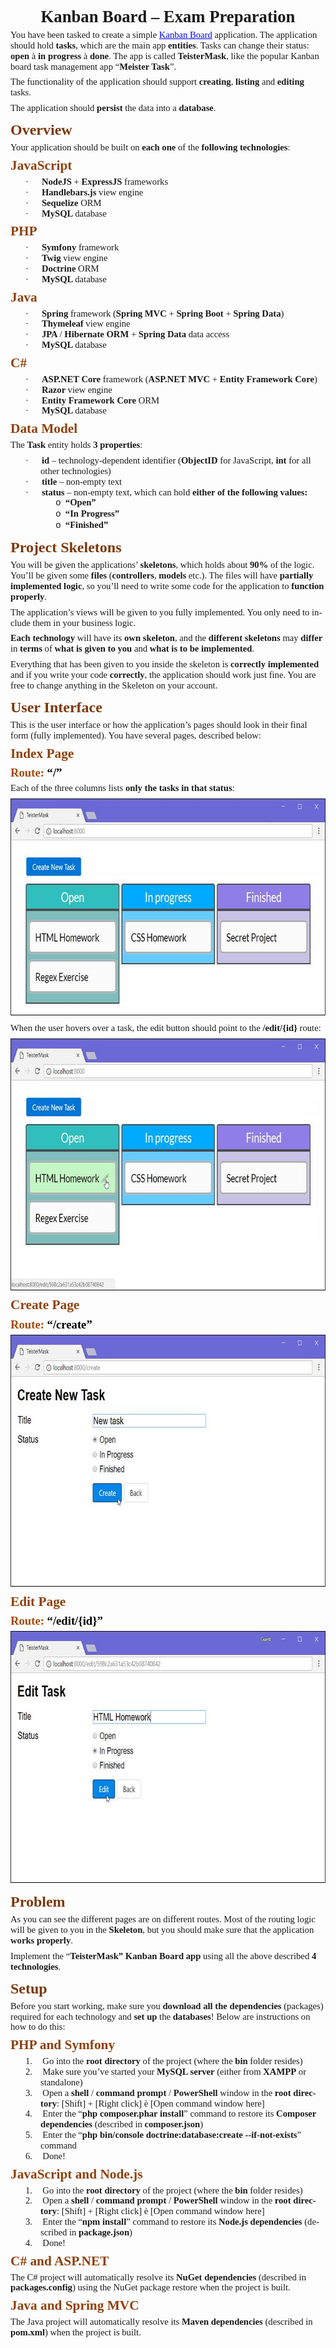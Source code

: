 <html>

<head>
<meta http-equiv=Content-Type content="text/html; charset=windows-1251">
<meta name=Generator content="Microsoft Word 14 (filtered)">
<style>
<!--
 /* Font Definitions */
 @font-face
	{font-family:Wingdings;
	panose-1:5 0 0 0 0 0 0 0 0 0;}
@font-face
	{font-family:SimSun;
	panose-1:2 1 6 0 3 1 1 1 1 1;}
@font-face
	{font-family:"Cambria Math";
	panose-1:2 4 5 3 5 4 6 3 2 4;}
@font-face
	{font-family:Calibri;
	panose-1:2 15 5 2 2 2 4 3 2 4;}
@font-face
	{font-family:Tahoma;
	panose-1:2 11 6 4 3 5 4 4 2 4;}
@font-face
	{font-family:Consolas;
	panose-1:2 11 6 9 2 2 4 3 2 4;}
@font-face
	{font-family:FreeSans;
	panose-1:0 0 0 0 0 0 0 0 0 0;}
@font-face
	{font-family:"\@SimSun";
	panose-1:2 1 6 0 3 1 1 1 1 1;}
 /* Style Definitions */
 p.MsoNormal, li.MsoNormal, div.MsoNormal
	{margin-top:4.0pt;
	margin-right:0cm;
	margin-bottom:6.0pt;
	margin-left:0cm;
	line-height:115%;
	font-size:11.0pt;
	font-family:"Calibri","sans-serif";}
h1
	{mso-style-link:"Heading 1 Char";
	margin-top:10.0pt;
	margin-right:0cm;
	margin-bottom:2.0pt;
	margin-left:0cm;
	line-height:115%;
	page-break-after:avoid;
	font-size:20.0pt;
	font-family:"Calibri","sans-serif";
	color:#642D08;
	font-weight:bold;}
h2
	{mso-style-link:"Heading 2 Char";
	margin-top:10.0pt;
	margin-right:0cm;
	margin-bottom:2.0pt;
	margin-left:0cm;
	line-height:115%;
	page-break-after:avoid;
	font-size:18.0pt;
	font-family:"Calibri","sans-serif";
	color:#7C380A;
	font-weight:bold;}
h3
	{mso-style-link:"Heading 3 Char";
	margin-top:6.0pt;
	margin-right:0cm;
	margin-bottom:2.0pt;
	margin-left:0cm;
	line-height:115%;
	page-break-after:avoid;
	font-size:16.0pt;
	font-family:"Calibri","sans-serif";
	color:#8F400B;
	font-weight:bold;}
h4
	{mso-style-link:"Heading 4 Char";
	margin-top:6.0pt;
	margin-right:0cm;
	margin-bottom:2.0pt;
	margin-left:0cm;
	line-height:115%;
	page-break-after:avoid;
	font-size:14.0pt;
	font-family:"Calibri","sans-serif";
	color:#A34A0D;
	font-weight:bold;}
h5
	{mso-style-link:"Heading 5 Char";
	margin-top:4.0pt;
	margin-right:0cm;
	margin-bottom:0cm;
	margin-left:0cm;
	margin-bottom:.0001pt;
	line-height:115%;
	page-break-after:avoid;
	font-size:11.0pt;
	font-family:"Calibri","sans-serif";
	color:#B2500E;
	font-weight:bold;}
h6
	{mso-style-link:"Heading 6 Char";
	margin-top:2.0pt;
	margin-right:0cm;
	margin-bottom:0cm;
	margin-left:0cm;
	margin-bottom:.0001pt;
	line-height:115%;
	page-break-after:avoid;
	font-size:11.0pt;
	font-family:"Cambria","serif";
	color:#243F60;
	font-weight:normal;}
p.MsoHeader, li.MsoHeader, div.MsoHeader
	{mso-style-link:"Header Char";
	margin-top:4.0pt;
	margin-right:0cm;
	margin-bottom:0cm;
	margin-left:0cm;
	margin-bottom:.0001pt;
	font-size:11.0pt;
	font-family:"Calibri","sans-serif";}
p.MsoFooter, li.MsoFooter, div.MsoFooter
	{mso-style-link:"Footer Char";
	margin-top:4.0pt;
	margin-right:0cm;
	margin-bottom:0cm;
	margin-left:0cm;
	margin-bottom:.0001pt;
	font-size:11.0pt;
	font-family:"Calibri","sans-serif";}
a:link, span.MsoHyperlink
	{color:blue;
	text-decoration:underline;}
a:visited, span.MsoHyperlinkFollowed
	{color:purple;
	text-decoration:underline;}
p
	{margin-right:0cm;
	margin-left:0cm;
	font-size:12.0pt;
	font-family:"Times New Roman","serif";}
p.MsoAcetate, li.MsoAcetate, div.MsoAcetate
	{mso-style-link:"Balloon Text Char";
	margin-top:4.0pt;
	margin-right:0cm;
	margin-bottom:0cm;
	margin-left:0cm;
	margin-bottom:.0001pt;
	font-size:8.0pt;
	font-family:"Tahoma","sans-serif";}
p.MsoListParagraph, li.MsoListParagraph, div.MsoListParagraph
	{mso-style-link:"List Paragraph Char";
	margin-top:4.0pt;
	margin-right:0cm;
	margin-bottom:6.0pt;
	margin-left:36.0pt;
	line-height:115%;
	font-size:11.0pt;
	font-family:"Calibri","sans-serif";}
p.MsoListParagraphCxSpFirst, li.MsoListParagraphCxSpFirst, div.MsoListParagraphCxSpFirst
	{mso-style-link:"List Paragraph Char";
	margin-top:4.0pt;
	margin-right:0cm;
	margin-bottom:0cm;
	margin-left:36.0pt;
	margin-bottom:.0001pt;
	line-height:115%;
	font-size:11.0pt;
	font-family:"Calibri","sans-serif";}
p.MsoListParagraphCxSpMiddle, li.MsoListParagraphCxSpMiddle, div.MsoListParagraphCxSpMiddle
	{mso-style-link:"List Paragraph Char";
	margin-top:0cm;
	margin-right:0cm;
	margin-bottom:0cm;
	margin-left:36.0pt;
	margin-bottom:.0001pt;
	line-height:115%;
	font-size:11.0pt;
	font-family:"Calibri","sans-serif";}
p.MsoListParagraphCxSpLast, li.MsoListParagraphCxSpLast, div.MsoListParagraphCxSpLast
	{mso-style-link:"List Paragraph Char";
	margin-top:0cm;
	margin-right:0cm;
	margin-bottom:6.0pt;
	margin-left:36.0pt;
	line-height:115%;
	font-size:11.0pt;
	font-family:"Calibri","sans-serif";}
span.HeaderChar
	{mso-style-name:"Header Char";
	mso-style-link:Header;}
span.FooterChar
	{mso-style-name:"Footer Char";
	mso-style-link:Footer;}
span.BalloonTextChar
	{mso-style-name:"Balloon Text Char";
	mso-style-link:"Balloon Text";
	font-family:"Tahoma","sans-serif";}
span.Heading1Char
	{mso-style-name:"Heading 1 Char";
	mso-style-link:"Heading 1";
	font-family:SimSun;
	color:#642D08;
	font-weight:bold;}
span.Heading2Char
	{mso-style-name:"Heading 2 Char";
	mso-style-link:"Heading 2";
	font-family:SimSun;
	color:#7C380A;
	font-weight:bold;}
span.Heading3Char
	{mso-style-name:"Heading 3 Char";
	mso-style-link:"Heading 3";
	font-family:SimSun;
	color:#8F400B;
	font-weight:bold;}
span.Heading4Char
	{mso-style-name:"Heading 4 Char";
	mso-style-link:"Heading 4";
	font-family:SimSun;
	color:#A34A0D;
	font-weight:bold;}
span.Heading5Char
	{mso-style-name:"Heading 5 Char";
	mso-style-link:"Heading 5";
	font-family:SimSun;
	color:#B2500E;
	font-weight:bold;}
p.Code, li.Code, div.Code
	{mso-style-name:Code;
	mso-style-link:"Code Char";
	margin-top:4.0pt;
	margin-right:0cm;
	margin-bottom:6.0pt;
	margin-left:0cm;
	line-height:115%;
	font-size:11.0pt;
	font-family:Consolas;
	font-weight:bold;}
span.CodeChar
	{mso-style-name:"Code Char";
	mso-style-link:Code;
	font-family:Consolas;
	font-weight:bold;}
span.tgc
	{mso-style-name:_tgc;}
p.Index, li.Index, div.Index
	{mso-style-name:Index;
	margin-top:0cm;
	margin-right:0cm;
	margin-bottom:10.0pt;
	margin-left:0cm;
	line-height:115%;
	font-size:11.0pt;
	font-family:"Calibri","sans-serif";}
span.ListParagraphChar
	{mso-style-name:"List Paragraph Char";
	mso-style-link:"List Paragraph";}
span.InternetLink
	{mso-style-name:"Internet Link";
	color:blue;
	text-decoration:underline;}
span.Heading6Char
	{mso-style-name:"Heading 6 Char";
	mso-style-link:"Heading 6";
	font-family:"Cambria","serif";
	color:#243F60;}
span.Mention
	{mso-style-name:Mention;
	color:#2B579A;
	background:#E6E6E6;}
.MsoChpDefault
	{font-family:"Calibri","sans-serif";}
.MsoPapDefault
	{margin-bottom:10.0pt;
	line-height:115%;}
 /* Page Definitions */
 @page WordSection1
	{size:595.45pt 841.7pt;
	margin:1.0cm 36.85pt 53.85pt 36.85pt;}
div.WordSection1
	{page:WordSection1;}
 /* List Definitions */
 ol
	{margin-bottom:0cm;}
ul
	{margin-bottom:0cm;}
-->
</style>

</head>

<body lang=EN-US link=blue vlink=purple>

<div class=WordSection1>

<h1 align=center style='margin-top:0cm;text-align:center'><a
name="_Hlk490472965">Kanban Board – Exam Preparation</a></h1>

<p class=MsoNormal>You have been tasked to create a simple <a
href="https://mktgcdn.leankit.com/uploads/images/general/_xLarge/kanban-board-e60650d1-1.jpg">Kanban
Board</a> application. The application should hold <b>tasks</b>, which are the
main app <b>entities</b>. Tasks can change their status: <b>open</b> <span
style='font-family:Wingdings'>&agrave;</span> <b>in progress</b> <span
style='font-family:Wingdings'>&agrave;</span> <b>done</b>. The app is called <span
class=CodeChar>TeisterMask</span>, like the popular Kanban board task
management app “<b>Meister Task</b>”.</p>

<p class=MsoNormal>The functionality of the application should support <b>creating</b>,
<b>listing</b> and <b>editing</b> tasks.</p>

<p class=MsoNormal>The application should <b>persist</b> the data into a <b>database</b>.</p>

<h2>Overview</h2>

<p class=MsoNormal>Your application should be built on <b>each one </b>of the <b>following
technologies</b>:</p>

<h3>JavaScript</h3>

<p class=MsoListParagraphCxSpFirst style='text-indent:-18.0pt'><span
style='font-family:Symbol'>·<span style='font:7.0pt "Times New Roman"'>&nbsp;&nbsp;&nbsp;&nbsp;&nbsp;&nbsp;&nbsp;&nbsp;
</span></span><b>NodeJS </b>+<b> ExpressJS </b>frameworks</p>

<p class=MsoListParagraphCxSpMiddle style='text-indent:-18.0pt'><span
style='font-family:Symbol'>·<span style='font:7.0pt "Times New Roman"'>&nbsp;&nbsp;&nbsp;&nbsp;&nbsp;&nbsp;&nbsp;&nbsp;
</span></span><b>Handlebars.js </b>view engine</p>

<p class=MsoListParagraphCxSpMiddle style='text-indent:-18.0pt'><span
style='font-family:Symbol'>·<span style='font:7.0pt "Times New Roman"'>&nbsp;&nbsp;&nbsp;&nbsp;&nbsp;&nbsp;&nbsp;&nbsp;
</span></span><b>Sequelize </b>ORM</p>

<p class=MsoListParagraphCxSpLast style='text-indent:-18.0pt'><span
style='font-family:Symbol'>·<span style='font:7.0pt "Times New Roman"'>&nbsp;&nbsp;&nbsp;&nbsp;&nbsp;&nbsp;&nbsp;&nbsp;
</span></span><b>MySQL </b>database</p>

<h3>PHP</h3>

<p class=MsoListParagraphCxSpFirst style='text-indent:-18.0pt'><span
style='font-family:Symbol'>·<span style='font:7.0pt "Times New Roman"'>&nbsp;&nbsp;&nbsp;&nbsp;&nbsp;&nbsp;&nbsp;&nbsp;
</span></span><b>Symfony </b>framework</p>

<p class=MsoListParagraphCxSpMiddle style='text-indent:-18.0pt'><span
style='font-family:Symbol'>·<span style='font:7.0pt "Times New Roman"'>&nbsp;&nbsp;&nbsp;&nbsp;&nbsp;&nbsp;&nbsp;&nbsp;
</span></span><b>Twig </b>view engine</p>

<p class=MsoListParagraphCxSpMiddle style='text-indent:-18.0pt'><span
style='font-family:Symbol'>·<span style='font:7.0pt "Times New Roman"'>&nbsp;&nbsp;&nbsp;&nbsp;&nbsp;&nbsp;&nbsp;&nbsp;
</span></span><b>Doctrine</b> ORM</p>

<p class=MsoListParagraphCxSpLast style='text-indent:-18.0pt'><span
style='font-family:Symbol'>·<span style='font:7.0pt "Times New Roman"'>&nbsp;&nbsp;&nbsp;&nbsp;&nbsp;&nbsp;&nbsp;&nbsp;
</span></span><b>MySQL </b>database</p>

<h3>Java</h3>

<p class=MsoListParagraphCxSpFirst style='text-indent:-18.0pt'><span
style='font-family:Symbol'>·<span style='font:7.0pt "Times New Roman"'>&nbsp;&nbsp;&nbsp;&nbsp;&nbsp;&nbsp;&nbsp;&nbsp;
</span></span><b>Spring </b>framework (<b>Spring MVC</b> + <b>Spring Boot</b> +
<b>Spring Data</b>)</p>

<p class=MsoListParagraphCxSpMiddle style='text-indent:-18.0pt'><span
style='font-family:Symbol'>·<span style='font:7.0pt "Times New Roman"'>&nbsp;&nbsp;&nbsp;&nbsp;&nbsp;&nbsp;&nbsp;&nbsp;
</span></span><b>Thymeleaf </b>view engine</p>

<p class=MsoListParagraphCxSpMiddle style='text-indent:-18.0pt'><span
style='font-family:Symbol'>·<span style='font:7.0pt "Times New Roman"'>&nbsp;&nbsp;&nbsp;&nbsp;&nbsp;&nbsp;&nbsp;&nbsp;
</span></span><b>JPA </b>/ <b>Hibernate ORM </b>+<b> Spring Data </b>data
access</p>

<p class=MsoListParagraphCxSpLast style='text-indent:-18.0pt'><span
style='font-family:Symbol'>·<span style='font:7.0pt "Times New Roman"'>&nbsp;&nbsp;&nbsp;&nbsp;&nbsp;&nbsp;&nbsp;&nbsp;
</span></span><b>MySQL </b>database</p>

<h3>C#</h3>

<p class=MsoListParagraphCxSpFirst style='text-indent:-18.0pt'><span
style='font-family:Symbol'>·<span style='font:7.0pt "Times New Roman"'>&nbsp;&nbsp;&nbsp;&nbsp;&nbsp;&nbsp;&nbsp;&nbsp;
</span></span><b>ASP.NET Core </b>framework (<b>ASP.NET MVC</b> + <b>Entity
Framework Core</b>)</p>

<p class=MsoListParagraphCxSpMiddle style='text-indent:-18.0pt'><span
style='font-family:Symbol'>·<span style='font:7.0pt "Times New Roman"'>&nbsp;&nbsp;&nbsp;&nbsp;&nbsp;&nbsp;&nbsp;&nbsp;
</span></span><b>Razor </b>view engine</p>

<p class=MsoListParagraphCxSpMiddle style='text-indent:-18.0pt'><span
style='font-family:Symbol'>·<span style='font:7.0pt "Times New Roman"'>&nbsp;&nbsp;&nbsp;&nbsp;&nbsp;&nbsp;&nbsp;&nbsp;
</span></span><b>Entity Framework Core </b>ORM</p>

<p class=MsoListParagraphCxSpLast style='text-indent:-18.0pt'><span
style='font-family:Symbol'>·<span style='font:7.0pt "Times New Roman"'>&nbsp;&nbsp;&nbsp;&nbsp;&nbsp;&nbsp;&nbsp;&nbsp;
</span></span><b>MySQL </b>database</p>

<h3>Data Model</h3>

<p class=MsoNormal>The <span class=CodeChar>Task</span> entity holds <b>3
properties</b>:</p>

<p class=MsoListParagraphCxSpFirst style='text-indent:-18.0pt'><span
class=CodeChar><span style='font-family:Symbol;font-weight:normal'>·<span
style='font:7.0pt "Times New Roman"'>&nbsp;&nbsp;&nbsp;&nbsp;&nbsp;&nbsp;&nbsp;&nbsp;
</span></span></span><span class=CodeChar>id</span><span class=CodeChar><span
style='font-family:"Calibri","sans-serif";font-weight:normal'> –</span></span><span
class=CodeChar><span style='font-family:"Calibri","sans-serif";font-weight:
normal'> </span></span><span class=CodeChar><span style='font-family:"Calibri","sans-serif";
font-weight:normal'>technology-dependent identifier </span></span><span
class=CodeChar><span style='font-family:"Calibri","sans-serif";font-weight:
normal'>(</span>ObjectID</span><span class=CodeChar><span style='font-family:
"Calibri","sans-serif";font-weight:normal'> for JavaScript, </span>int</span><span
class=CodeChar><span style='font-family:"Calibri","sans-serif";font-weight:
normal'> for all other technologies)</span></span></p>

<p class=MsoListParagraphCxSpMiddle style='text-indent:-18.0pt'><span
style='font-family:Symbol'>·<span style='font:7.0pt "Times New Roman"'>&nbsp;&nbsp;&nbsp;&nbsp;&nbsp;&nbsp;&nbsp;&nbsp;
</span></span><span class=CodeChar>title</span> <span class=CodeChar><span
style='font-family:"Calibri","sans-serif";font-weight:normal'>– non-empty text</span></span></p>

<p class=MsoListParagraphCxSpMiddle style='text-indent:-18.0pt'><span
style='font-family:Symbol'>·<span style='font:7.0pt "Times New Roman"'>&nbsp;&nbsp;&nbsp;&nbsp;&nbsp;&nbsp;&nbsp;&nbsp;
</span></span><span class=CodeChar>status</span> <span class=CodeChar><span
style='font-family:"Calibri","sans-serif";font-weight:normal'>– non-empty text</span></span>,
which can hold <b>either of the following values:</b></p>

<p class=MsoListParagraphCxSpMiddle style='margin-left:72.0pt;text-indent:-18.0pt'><span
style='font-family:"Courier New"'>o<span style='font:7.0pt "Times New Roman"'>&nbsp;&nbsp;
</span></span><b>“Open”</b></p>

<p class=MsoListParagraphCxSpMiddle style='margin-left:72.0pt;text-indent:-18.0pt'><span
style='font-family:"Courier New"'>o<span style='font:7.0pt "Times New Roman"'>&nbsp;&nbsp;
</span></span><b>“In Progress”</b></p>

<p class=MsoListParagraphCxSpLast style='margin-left:72.0pt;text-indent:-18.0pt'><span
style='font-family:"Courier New"'>o<span style='font:7.0pt "Times New Roman"'>&nbsp;&nbsp;
</span></span><b>“Finished”</b></p>

<h2>Project Skeletons</h2>

<p class=MsoNormal><a name="_Hlk490473892">You will be given the applications’ </a><span
class=CodeChar>skeletons</span>, which holds about <b>90%</b> of the logic.
You’ll be given some <b>files</b> (<b>controllers</b>, <b>models</b> etc.). The
files will have<b> partially implemented logic</b>, so you’ll need to write
some code for the application to <b>function properly</b>.</p>

<p class=MsoNormal>The application’s views will be given to you fully
implemented. You only need to include them in your business logic.</p>

<p class=MsoNormal><b>Each technology</b> will have its <b>own skeleton</b>,
and the <b>different</b> <b>skeletons</b> may <b>differ</b> in <b>terms</b> of <b>what
is given to you</b> and <b>what is to be implemented</b>.</p>

<p class=MsoNormal>Everything that has been given to you inside the skeleton is
<b>correctly implemented </b>and if you write your code <b>correctly</b>, the
application should work just fine. You are free to change anything in the
Skeleton on your account.</p>

<h2>User Interface</h2>

<p class=MsoNormal>This is the user interface or how the application’s pages
should look in their final form (fully implemented). You have several pages,
described below:</p>

<h3>Index Page</h3>

<h4>Route: <span class=CodeChar><span style='color:windowtext'>“/”</span></span></h4>

<p class=MsoNormal>Each of the three columns lists <b>only the tasks in that
status</b>:</p>

<p class=MsoNormal><img border=0 width=694 height=347 id="Picture 8"
src="README.md_files/image001.jpg"></p>

<p class=MsoNormal>When the user hovers over a task, the edit button should
point to the <span class=CodeChar>/edit/{id}</span> route:</p>

<p class=MsoNormal><img border=0 width=698 height=403 id="Picture 10"
src="README.md_files/image002.jpg"></p>

<h3>Create Page</h3>

<h4>Route: <span class=CodeChar><span style='color:windowtext'>“/create”</span></span></h4>

<p class=MsoNormal><img border=0 width=698 height=403 id="Picture 11"
src="README.md_files/image003.jpg"></p>

<h3>Edit Page</h3>

<h4>Route: <span class=CodeChar><span style='color:windowtext'>“/edit/{id}”</span></span></h4>

<p class=MsoNormal><img border=0 width=698 height=403 id="Picture 12"
src="README.md_files/image004.jpg"></p>

<h2>Problem</h2>

<p class=MsoNormal>As you can see the different pages are on different routes.
Most of the routing logic will be given to you in the <b>Skeleton</b>, but you
should make sure that the application <b>works properly</b>.</p>

<p class=MsoNormal>Implement the “<b>TeisterMask”</b><b> Kanban Board app</b>
using all the above described <b>4 technologies</b>.</p>

<h2>Setup</h2>

<p class=MsoNormal>Before you start working, make sure you <b>download all the
dependencies</b> (packages) required for each technology and <b>set up</b> the <b>databases</b>!
Below are instructions on how to do this:</p>

<h3>PHP and Symfony</h3>

<p class=MsoListParagraphCxSpFirst style='text-indent:-18.0pt'>1.<span
style='font:7.0pt "Times New Roman"'>&nbsp;&nbsp;&nbsp;&nbsp;&nbsp;&nbsp; </span>Go
into the <b>root directory</b> of the project (where the <span class=CodeChar>bin</span>
folder resides)</p>

<p class=MsoListParagraphCxSpMiddle style='text-indent:-18.0pt'>2.<span
style='font:7.0pt "Times New Roman"'>&nbsp;&nbsp;&nbsp;&nbsp;&nbsp;&nbsp; </span>Make
sure you’ve started your <b>MySQL server</b> (either from <b>XAMPP</b> or
standalone)</p>

<p class=MsoListParagraphCxSpMiddle style='text-indent:-18.0pt'>3.<span
style='font:7.0pt "Times New Roman"'>&nbsp;&nbsp;&nbsp;&nbsp;&nbsp;&nbsp; </span>Open
a <b>shell</b> / <b>command prompt</b> /<b> PowerShell</b> window in the <b>root
directory</b>: [Shift] + [Right click] <span style='font-family:Wingdings'>&egrave;</span>
[Open command window here]</p>

<p class=MsoListParagraphCxSpMiddle style='text-indent:-18.0pt'>4.<span
style='font:7.0pt "Times New Roman"'>&nbsp;&nbsp;&nbsp;&nbsp;&nbsp;&nbsp; </span>Enter
the “<span class=CodeChar>php composer.phar install</span>” command to restore
its <b>Composer dependencies</b> (described in <span class=CodeChar>composer.json</span>)</p>

<p class=MsoListParagraphCxSpMiddle style='text-indent:-18.0pt'>5.<span
style='font:7.0pt "Times New Roman"'>&nbsp;&nbsp;&nbsp;&nbsp;&nbsp;&nbsp; </span>Enter
the “<span class=CodeChar>php bin/console doctrine:database:create
--if-not-exists</span>” command</p>

<p class=MsoListParagraphCxSpLast style='text-indent:-18.0pt'>6.<span
style='font:7.0pt "Times New Roman"'>&nbsp;&nbsp;&nbsp;&nbsp;&nbsp;&nbsp; </span>Done!</p>

<h3>JavaScript and Node.js</h3>

<p class=MsoListParagraphCxSpFirst style='text-indent:-18.0pt'>1.<span
style='font:7.0pt "Times New Roman"'>&nbsp;&nbsp;&nbsp;&nbsp;&nbsp;&nbsp; </span>Go
into the <b>root directory</b> of the project (where the <span class=CodeChar>bin</span>
folder resides)</p>

<p class=MsoListParagraphCxSpMiddle style='text-indent:-18.0pt'>2.<span
style='font:7.0pt "Times New Roman"'>&nbsp;&nbsp;&nbsp;&nbsp;&nbsp;&nbsp; </span>Open
a <b>shell</b> / <b>command prompt</b> /<b> PowerShell</b> window in the <b>root
directory</b>: [Shift] + [Right click] <span style='font-family:Wingdings'>&egrave;</span>
[Open command window here]</p>

<p class=MsoListParagraphCxSpMiddle style='text-indent:-18.0pt'>3.<span
style='font:7.0pt "Times New Roman"'>&nbsp;&nbsp;&nbsp;&nbsp;&nbsp;&nbsp; </span>Enter
the “<span class=CodeChar>npm install</span>” command to restore its <b>Node.js
dependencies</b> (described in <span class=CodeChar>package.json</span>)</p>

<p class=MsoListParagraphCxSpLast style='text-indent:-18.0pt'>4.<span
style='font:7.0pt "Times New Roman"'>&nbsp;&nbsp;&nbsp;&nbsp;&nbsp;&nbsp; </span>Done!</p>

<h3>C# and ASP.NET</h3>

<p class=MsoNormal>The C# project will automatically resolve its <b>NuGet
dependencies</b> (described in <span class=CodeChar>packages.config</span>)
using the NuGet package restore when the project is built.</p>

<h3>Java and Spring MVC</h3>

<p class=MsoNormal>The Java project will automatically resolve its <b>Maven
dependencies</b> (described in <span class=CodeChar>pom.xml</span>) when the
project is built.</p>

<h3>&nbsp;</h3>

</div>

</body>

</html>
